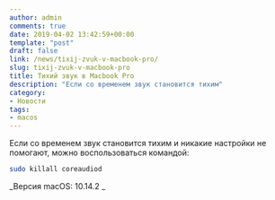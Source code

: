 ```yaml
---
author: admin
comments: true
date: 2019-04-02 13:42:59+00:00
template: "post"
draft: false
link: /news/tixij-zvuk-v-macbook-pro/
slug: tixij-zvuk-v-macbook-pro
title: Тихий звук в Macbook Pro
description: "Если со временем звук становится тихим"
category:
- Новости
tags: 
- macos
---
```


Если со временем звук становится тихим и никакие настройки не помогают, можно воспользоваться командой:

```bash
sudo killall coreaudiod
```

_Версия macOS: 10.14.2 _



